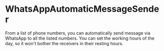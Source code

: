 # WhatsAppAutomaticMessageSender
From a list of phone numbers, you can automatically send message via WhatsApp to all the listed numbers.
You can set the working hours of the day, so it won't bother the receivers in their resting hours.
